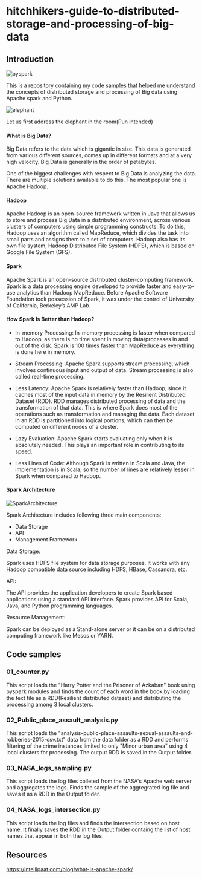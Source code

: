 # hitchhikers-guide-to-distributed-storage-and-processing-of-big-data

## Introduction
![pyspark](https://github.com/PotatoSpudowski/hitchhikers-guide-to-distributed-storage-and-processing-of-big-data/blob/master/Images/spark.png)

This is a repository containing my code samples that helped me understand the concepts of distributed storage and processing of Big data using Apache spark and Python.

![elephant](https://github.com/PotatoSpudowski/hitchhikers-guide-to-distributed-storage-and-processing-of-big-data/blob/master/Images/hadoop_spark_logos.png)

Let us first address the elephant in the room(Pun intended)

#### What is Big Data?
Big Data refers to the data which is gigantic in size. This data is generated from various different sources, comes up in different formats and at a very high velocity. Big Data is generally in the order of petabytes.

One of the biggest challenges with respect to Big Data is analyzing the data. There are multiple solutions available to do this. The most popular one is Apache Hadoop.

#### Hadoop
Apache Hadoop is an open-source framework written in Java that allows us to store and process Big Data in a distributed environment, across various clusters of computers using simple programming constructs. To do this, Hadoop uses an algorithm called MapReduce, which divides the task into small parts and assigns them to a set of computers. Hadoop also has its own file system, Hadoop Distributed File System (HDFS), which is based on Google File System (GFS).

#### Spark
Apache Spark is an open-source distributed cluster-computing framework. Spark is a data processing engine developed to provide faster and easy-to-use analytics than Hadoop MapReduce. Before Apache Software Foundation took possession of Spark, it was under the control of University of California, Berkeley’s AMP Lab.

#### How Spark Is Better than Hadoop?
* In-memory Processing: In-memory processing is faster when compared to Hadoop, as there is no time spent in moving data/processes in and out of the disk. Spark is 100 times faster than MapReduce as everything is done here in memory.

* Stream Processing: Apache Spark supports stream processing, which involves continuous input and output of data. Stream processing is also called real-time processing.

* Less Latency: Apache Spark is relatively faster than Hadoop, since it caches most of the input data in memory by the Resilient Distributed Dataset (RDD). RDD manages distributed processing of data and the transformation of that data. This is where Spark does most of the operations such as transformation and managing the data. Each dataset in an RDD is partitioned into logical portions, which can then be computed on different nodes of a cluster.

* Lazy Evaluation: Apache Spark starts evaluating only when it is absolutely needed. This plays an important role in contributing to its speed.

* Less Lines of Code: Although Spark is written in Scala and Java, the implementation is in Scala, so the number of lines are relatively lesser in Spark when compared to Hadoop.

#### Spark Architecture
![SparkArchitecture](https://github.com/PotatoSpudowski/hitchhikers-guide-to-distributed-storage-and-processing-of-big-data/blob/master/Images/spark_architecture.png)

Spark Architecture includes following three main components:

* Data Storage
* API
* Management Framework

Data Storage:

Spark uses HDFS file system for data storage purposes. It works with any Hadoop compatible data source including HDFS, HBase, Cassandra, etc.

API:

The API provides the application developers to create Spark based applications using a standard API interface. Spark provides API for Scala, Java, and Python programming languages.

Resource Management:

Spark can be deployed as a Stand-alone server or it can be on a distributed computing framework like Mesos or YARN.

## Code samples

### 01_counter.py
This script loads the "Harry Potter and the Prisoner of Azkaban" book using pyspark modules 
and finds the count of each word in the book by loading the text file as a RDD(Resilient distributed dataset) and distributing the processing among 3 local clusters.

### 02_Public_place_assault_analysis.py
This script loads the "analysis-public-place-assaults-sexual-assaults-and-robberies-2015-csv.txt" data from the data folder as a RDD and performs filtering of the crime instances limited to only "Minor urban area" using 4 local clusters for processing. The output RDD is saved in the Output folder.

### 03_NASA_logs_sampling.py
This script loads the log files colleted from the NASA's Apache web server and aggregates the logs. Finds the sample of the aggregrated log file and saves it as a RDD in the Output folder.

### 04_NASA_logs_intersection.py
This script loads the log files and finds the intersection based on host name. It finally saves the RDD in the Output folder containg the list of host names that appear in both the log files.

## Resources
https://intellipaat.com/blog/what-is-apache-spark/